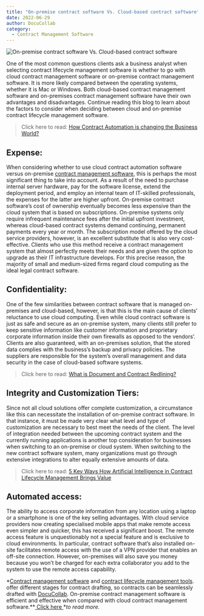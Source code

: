 ```yaml
---
title: "On-premise contract software Vs. Cloud-based contract software"
date: 2022-06-29
author: DocuCollab
category:
  - Contract Management Software
---
```




![On-premise contract software Vs. Cloud-based contract software](/img/blog/On-Premise-850x429.jpg)



One of the most common questions clients ask a business analyst when selecting contract lifecycle management software is whether to go with cloud contract management software or on-premise contract management software. It is more likely compared between the operating systems, whether it is Mac or Windows. Both cloud-based contract management software and on-premises contract management software have their own advantages and disadvantages. Continue reading this blog to learn about the factors to consider when deciding between cloud and on-premise contract lifecycle management software.

> Click here to read: [How Contract Automation is changing the Business World?](https://docucollab.com/key-performance-indicators-for-the-effective-management-of-contracts/)

## Expense:

When considering whether to use cloud contract automation software versus on-premise [contract management software](https://docucollab.com/contract-management-software/), this is perhaps the most significant thing to take into account. As a result of the need to purchase internal server hardware, pay for the software license, extend the deployment period, and employ an internal team of IT-skilled professionals, the expenses for the latter are higher upfront. On-premise contract software’s cost of ownership eventually becomes less expensive than the cloud system that is based on subscriptions. On-premise systems only require infrequent maintenance fees after the initial upfront investment, whereas cloud-based contract systems demand continuing, permanent payments every year or month. The subscription model offered by the cloud service providers, however, is an excellent substitute that is also very cost-effective. Clients who use this method receive a contract management system that almost perfectly meets their needs and are given the option to upgrade as their IT infrastructure develops. For this precise reason, the majority of small and medium-sized firms regard cloud computing as the ideal legal contract software.

## Confidentiality:

One of the few similarities between contract software that is managed on-premises and cloud-based, however, is that this is the main cause of clients’ reluctance to use cloud computing. Even while cloud contract software is just as safe and secure as an on-premise system, many clients still prefer to keep sensitive information like customer information and proprietary corporate information inside their own firewalls as opposed to the vendors’. Clients are also guaranteed, with an on-premises solution, that the stored data complies with the business’s backup and privacy policies. The suppliers are responsible for the system’s overall management and data security in the case of cloud-based software systems.



> Click here to read: [What is Document and Contract Redlining?](https://docucollab.com/what-is-document-and-contract-redlining/)



## Integrity and Customization Tiers:

Since not all cloud solutions offer complete customization, a circumstance like this can necessitate the installation of on-premise contract software. In that instance, it must be made very clear what level and type of customization are necessary to best meet the needs of the client. The level of integration needed between the upcoming contract system and the currently running applications is another top consideration for businesses when switching to an on-premise or cloud system. When switching to the new contract software system, many organizations must go through extensive integrations to alter equally extensive amounts of data.



> Click here to read: [5 Key Ways How Artificial Intelligence in Contract Lifecycle Management Brings Value](https://docucollab.com/5-key-ways-how-ai-brings-value-to-contract-lifecycle-management/)



## Automated access:

The ability to access corporate information from any location using a laptop or a smartphone is one of the key selling advantages. With cloud service providers now creating specialised mobile apps that make remote access even simpler and quicker, this has received a significant boost. The remote access feature is unquestionably not a special feature and is exclusive to cloud environments. In particular, contract software that’s also installed on-site facilitates remote access with the use of a VPN provider that enables an off-site connection. However, on-premises will also save you money because you won’t be charged for each extra collaborator you add to the system to use the remote access capability.

*[Contract management software](https://docucollab.com/contract-management-software/) and [contract lifecycle management tools](https://docucollab.com/contract-management-software/). offer different stages for contract drafting, so contracts can be seamlessly drafted with [DocuCollab](https://docucollab.com/contract-management-software/). On-premise contract management software is efficient and effective when compared with cloud contract management software.**[ Click here ](https://docucollab.com/book-demo/)**to read more.*
